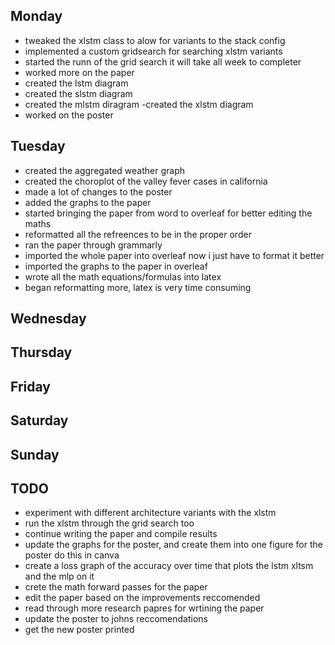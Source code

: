 ## Monday
- tweaked the xlstm class to alow for variants to the stack config
- implemented a custom gridsearch for searching xlstm variants
- started the runn of the grid search it will take all week to completer
- worked more on the paper
- created the lstm diagram
- created the slstm diagram
- created the mlstm diragram
-created the xlstm diagram
- worked on the poster

## Tuesday
- created the aggregated weather graph 
- created the choroplot of the valley fever cases in california
- made a lot of changes to the poster
- added the graphs to the paper
- started bringing the paper from word to overleaf for better editing the maths
- reformatted all the refreences to be in the proper order
- ran the paper through grammarly
- imported the whole paper into overleaf now i just have to format it better
- imported the graphs to the paper in overleaf
- wrote all the math equations/formulas into latex
- began reformatting more, latex is very time consuming

## Wednesday
## Thursday
## Friday 
## Saturday
## Sunday



## TODO
- experiment with different architecture variants with the xlstm
- run the xlstm through the grid search too
- continue writing the paper and compile results
- update the graphs for the poster, and create them into one figure for the poster do this in canva
- create a loss graph of the accuracy over time that plots the lstm xltsm and the mlp on it
- crete the math forward passes for the paper
- edit the paper based on the improvements reccomended
- read through more research papres for wrtining the paper
- update the poster to johns reccomendations
- get the new poster printed




